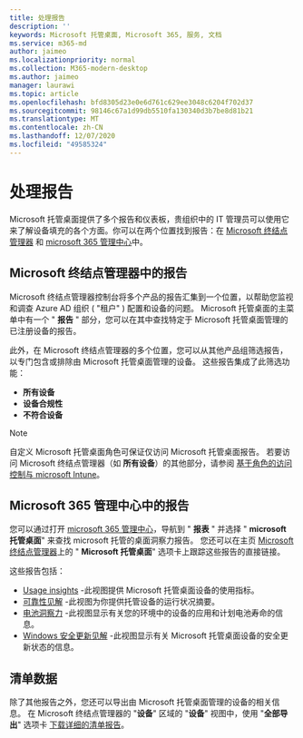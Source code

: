 ```yaml
---
title: 处理报告
description: ''
keywords: Microsoft 托管桌面, Microsoft 365, 服务, 文档
ms.service: m365-md
author: jaimeo
ms.localizationpriority: normal
ms.collection: M365-modern-desktop
ms.author: jaimeo
manager: laurawi
ms.topic: article
ms.openlocfilehash: bfd8305d23e0e6d761c629ee3048c6204f702d37
ms.sourcegitcommit: 98146c67a1d99db5510fa130340d3b7be8d81b21
ms.translationtype: MT
ms.contentlocale: zh-CN
ms.lasthandoff: 12/07/2020
ms.locfileid: "49585324"
---
```

# <a name="work-with-reports"></a>处理报告

Microsoft 托管桌面提供了多个报告和仪表板，贵组织中的 IT 管理员可以使用它来了解设备填充的各个方面。你可以在两个位置找到报告：在 [Microsoft 终结点管理器](https://endpoint.microsoft.com) 和 [microsoft 365 管理中心](https://admin.microsoft.com/adminportal/home?previewoff=false#/microsoftmanageddesktop)中。 

## <a name="reports-in-microsoft-endpoint-manager"></a>Microsoft 终结点管理器中的报告

Microsoft 终结点管理器控制台将多个产品的报告汇集到一个位置，以帮助您监视和调查 Azure AD 组织 ( "租户" ) 配置和设备的问题。 Microsoft 托管桌面的主菜单中有一个 " **报告** " 部分，您可以在其中查找特定于 Microsoft 托管桌面管理的已注册设备的报告。

此外，在 Microsoft 终结点管理器的多个位置，您可以从其他产品组筛选报告，以专门包含或排除由 Microsoft 托管桌面管理的设备。 这些报告集成了此筛选功能：

- **所有设备**
- **设备合规性**
- **不符合设备**

> [!NOTE]
> 自定义 Microsoft 托管桌面角色可保证仅访问 Microsoft 托管桌面报告。 若要访问 Microsoft 终结点管理器（如 **所有设备**）的其他部分，请参阅 [基于角色的访问控制与 microsoft Intune](https://docs.microsoft.com/mem/intune/fundamentals/role-based-access-control)。 

## <a name="reports-in-microsoft-365-admin-center"></a>Microsoft 365 管理中心中的报告

您可以通过打开 [microsoft 365 管理中心](https://admin.microsoft.com/adminportal/home?previewoff=false#/microsoftmanageddesktop)，导航到 " **报表** " 并选择 " **microsoft 托管桌面**" 来查找 microsoft 托管的桌面洞察力报告。 您还可以在主页 [Microsoft 终结点管理器](https://endpoint.microsoft.com)上的 " **Microsoft 托管桌面**" 选项卡上跟踪这些报告的直接链接。 

这些报告包括： 

- [Usage insights](usage-insights.md) -此视图提供 Microsoft 托管桌面设备的使用指标。
- [可靠性见解](reliability-insights.md) -此视图为你提供托管设备的运行状况摘要。
- [电池洞察力](battery-insights.md) -此视图显示有关您的环境中的设备的应用和计划电池寿命的信息。
- [Windows 安全更新见解](security-update-insights.md) -此视图显示有关 Microsoft 托管桌面设备的安全更新状态的信息。

 ## <a name="inventory-data"></a>清单数据

除了其他报告之外，您还可以导出由 Microsoft 托管桌面管理的设备的相关信息。 在 Microsoft 终结点管理器的 "**设备**" 区域的 "**设备**" 视图中，使用 "**全部导出**" 选项卡 [下载详细的清单报告](device-inventory-report.md)。